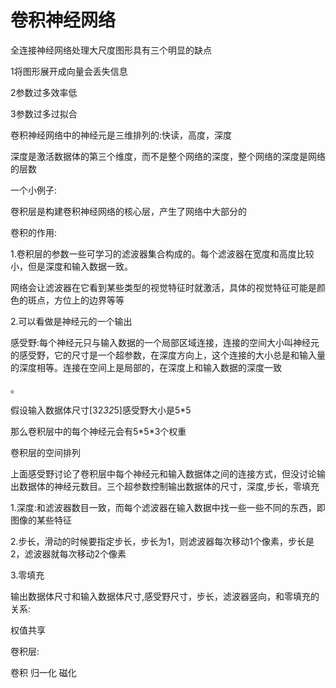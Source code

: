 # 卷积神经网络

全连接神经网络处理大尺度图形具有三个明显的缺点

1将图形展开成向量会丢失信息

2参数过多效率低

3参数过多过拟合

卷积神经网络中的神经元是三维排列的:快读，高度，深度

深度是激活数据体的第三个维度，而不是整个网络的深度，整个网络的深度是网络的层数

一个小例子:

   

卷积层是构建卷积神经网络的核心层，产生了网络中大部分的



卷积的作用:

1.卷积层的参数一些可学习的滤波器集合构成的。每个滤波器在宽度和高度比较小，但是深度和输入数据一致。

网络会让滤波器在它看到某些类型的视觉特征时就激活，具体的视觉特征可能是颜色的斑点，方位上的边界等等

2.可以看做是神经元的一个输出



感受野:每个神经元只与输入数据的一个局部区域连接，连接的空间大小叫神经元的感受野，它的尺寸是一个超参数，在深度方向上，这个连接的大小总是和输入量的深度相等。连接在空间上是局部的，在深度上和输入数据的深度一致



。

假设输入数据体尺寸[32*32*5]感受野大小是5*5

那么卷积层中的每个神经元会有5\*5*3个权重

卷积层的空间排列



上面感受野讨论了卷积层中每个神经元和输入数据体之间的连接方式，但没讨论输出数据体的神经元数目。三个超参数控制输出数据体的尺寸，深度,步长，零填充

1.深度:和滤波器数目一致，而每个滤波器在输入数据中找一些一些不同的东西，即图像的某些特征

2.步长，滑动的时候要指定步长，步长为1，则滤波器每次移动1个像素，步长是2，滤波器就每次移动2个像素

3.零填充



输出数据体尺寸和输入数据体尺寸,感受野尺寸，步长，滤波器竖向，和零填充的关系:

权值共享



卷积层:

卷积 归一化 磁化

